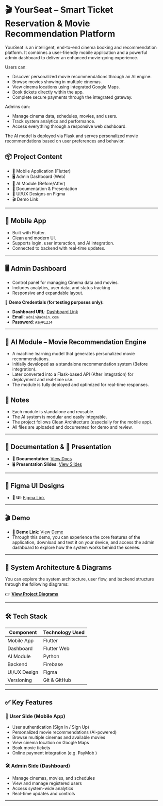 # 🎬 YourSeat – Smart Ticket Reservation & Movie Recommendation Platform

YourSeat is an intelligent, end-to-end cinema booking and recommendation platform. It combines a user-friendly mobile application and a powerful admin dashboard to deliver an enhanced movie-going experience.

Users can:
- Discover personalized movie recommendations through an AI engine.
- Browse movies showing in multiple cinemas.
- View cinema locations using integrated Google Maps.
- Book tickets directly within the app.
- Complete secure payments through the integrated gateway.

Admins can:
- Manage cinema data, schedules, movies, and users.
- Track system analytics and performance.
- Access everything through a responsive web dashboard.

The AI model is deployed via Flask and serves personalized movie recommendations based on user preferences and behavior.


## 📦 Project Content

- 📱 Mobile Application (Flutter)
- 🖥️ Admin Dashboard (Web)
- 🤖 AI Module (Before/After)
- 📄 Documentation & Presentation
- 🎨 UI/UX Designs on Figma
- 🎬  Demo Link

---

## 📱 Mobile App

- Built with Flutter.
- Clean and modern UI.
- Supports login, user interaction, and AI integration.
- Connected to backend with real-time updates.

---

## 🖥️ Admin Dashboard

- Control panel for managing Cinema data and movies.
- Includes analytics, user data, and status tracking.
- Responsive and expandable layout.

🔐 **Demo Credentials (for testing purposes only):**

- **Dashboard URL**: [Dashboard Link](https://yourseatgraduationprojec-19068.web.app/)
- **Email**: `admin@admin.com`  
- **Password**: `Aa@#1234`

---

## 🤖 AI Module – Movie Recommendation Engine

- A machine learning model that generates personalized movie recommendations.
- Initially developed as a standalone recommendation system (Before integration).
- Later converted into a Flask-based API (After integration) for deployment and real-time use.
- The module is fully deployed and optimized for real-time responses.

## 📌 Notes

- Each module is standalone and reusable.
- The AI system is modular and easily integrable.
- The project follows Clean Architecture (especially for the mobile app).
- All files are uploaded and documented for demo and review.


---

## 📄 Documentation & 🎤 Presentation

- 📘 **Documentation**: [View Docs](https://link-to-your-documentation.com)  
- 🖥️ **Presentation Slides**: [View Slides](https://drive.google.com/drive/folders/1voCmEpRa6L3JKt3OVKXpv7VLCH5r9T-8?usp=sharing)

---

## 🎨 Figma UI Designs

- 📱 **UI**: [Figma Link](https://www.figma.com/design/WXfXG0YEirn5BJqbv0vhAk/YourSeat?node-id=0-1&p=f&t=N1FiAUMf3srLmyU6-0&fuid=1416546252761842597)


---

## 🎬  Demo

- 🔗 **Demo Link**: [View  Demo](https://68497e74fed24f00084e58cf--delightful-flan-f3f749.netlify.app/)
- Through this demo, you can experience the core features of the application, download and test it on your device, and access the admin dashboard to explore how the system works behind the scenes.

---

## 🧩 System Architecture & Diagrams

You can explore the system architecture, user flow, and backend structure through the following diagrams:

👉 [**View Project Diagrams**](https://drive.google.com/drive/u/1/folders/1qa7Uiw_oz1YKjl9LlEzJz9DQqNGrKhRh)


---

## 🛠️ Tech Stack

| Component     | Technology Used                     |
|---------------|-------------------------------------|
| Mobile App    | Flutter                             |
| Dashboard     | Flutter Web                         |
| AI Module     | Python                              |       
| Backend       | Firebase                            |
| UI/UX Design  | Figma                               |
| Versioning    | Git & GitHub                        |

---

## ✅ Key Features

### 👤 User Side (Mobile App)
- User authentication (Sign In / Sign Up)
- Personalized movie recommendations (AI-powered)
- Browse multiple cinemas and available movies
- View cinema location on Google Maps
- Book movie tickets
- Online payment integration (e.g. PayMob )

### 🛠️ Admin Side (Dashboard)
- Manage cinemas, movies, and schedules
- View and manage registered users
- Access system-wide analytics
- Real-time updates and controls

---
